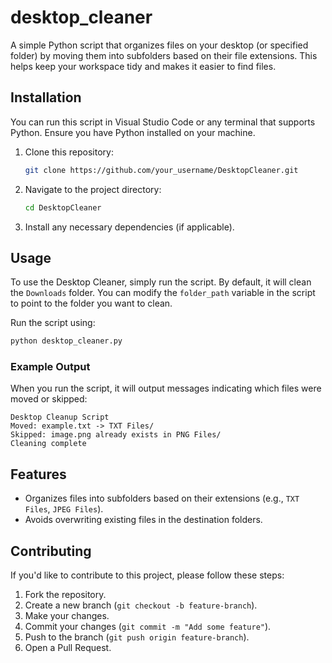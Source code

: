 # desktop_cleaner

A simple Python script that organizes files on your desktop (or specified folder) by moving them into subfolders based on their file extensions. This helps keep your workspace tidy and makes it easier to find files.

## Installation

You can run this script in Visual Studio Code or any terminal that supports Python. Ensure you have Python installed on your machine.

1. Clone this repository:
   ```bash
   git clone https://github.com/your_username/DesktopCleaner.git
   ```

2. Navigate to the project directory:
   ```bash
   cd DesktopCleaner
   ```

3. Install any necessary dependencies (if applicable).

## Usage

To use the Desktop Cleaner, simply run the script. By default, it will clean the `Downloads` folder. You can modify the `folder_path` variable in the script to point to the folder you want to clean.

Run the script using:
```bash
python desktop_cleaner.py
```

### Example Output

When you run the script, it will output messages indicating which files were moved or skipped:

```
Desktop Cleanup Script
Moved: example.txt -> TXT Files/
Skipped: image.png already exists in PNG Files/
Cleaning complete
```

## Features

- Organizes files into subfolders based on their extensions (e.g., `TXT Files`, `JPEG Files`).
- Avoids overwriting existing files in the destination folders.

## Contributing

If you'd like to contribute to this project, please follow these steps:

1. Fork the repository.
2. Create a new branch (`git checkout -b feature-branch`).
3. Make your changes.
4. Commit your changes (`git commit -m "Add some feature"`).
5. Push to the branch (`git push origin feature-branch`).
6. Open a Pull Request.
